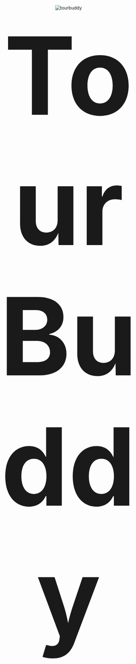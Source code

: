 <p align="center">
  <img src="https://github.com/user-attachments/assets/5bb0478a-36d0-4a19-8b02-c3d714acd211" alt="tourbuddy" />
  <br />
 <span style="font-size: 340px; font-weight: bold;">Tour Buddy</span>
</p>

